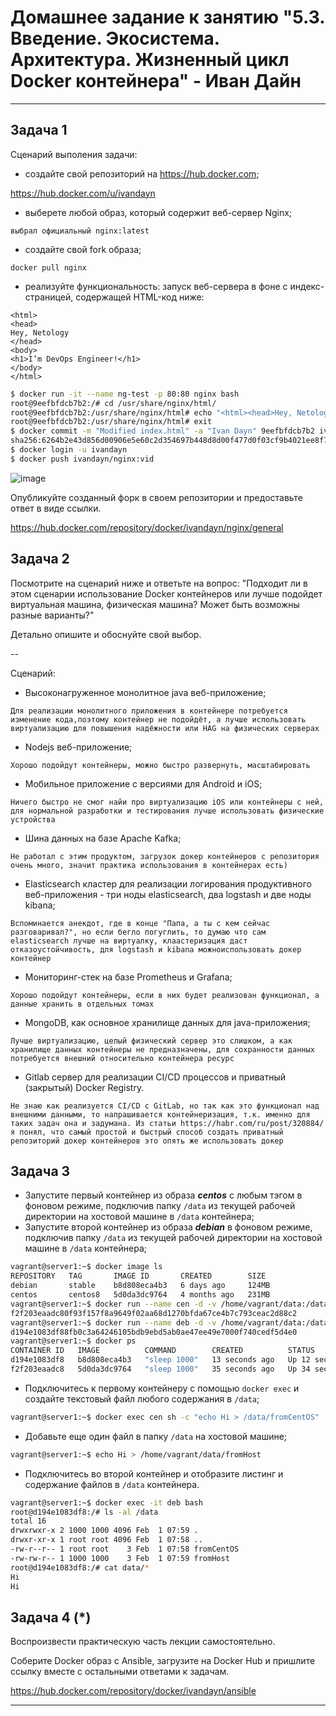 
# Домашнее задание к занятию "5.3. Введение. Экосистема. Архитектура. Жизненный цикл Docker контейнера" - Иван Дайн


---

## Задача 1

Сценарий выполения задачи:

- создайте свой репозиторий на https://hub.docker.com;

https://hub.docker.com/u/ivandayn
- выберете любой образ, который содержит веб-сервер Nginx;

`выбрал официальный nginx:latest`
- создайте свой fork образа;

`docker pull nginx`
- реализуйте функциональность:
запуск веб-сервера в фоне с индекс-страницей, содержащей HTML-код ниже:
```
<html>
<head>
Hey, Netology
</head>
<body>
<h1>I’m DevOps Engineer!</h1>
</body>
</html>
```
```bash
$ docker run -it --name ng-test -p 80:80 nginx bash
root@9eefbfdcb7b2:/# cd /usr/share/nginx/html/
root@9eefbfdcb7b2:/usr/share/nginx/html# echo "<html><head>Hey, Netology</head><body><h1>I&rsquo;m DevOps Engineer&#33;</h1></body></html>" > index.html
root@9eefbfdcb7b2:/usr/share/nginx/html# exit
$ docker commit -m "Modified index.html" -a "Ivan Dayn" 9eefbfdcb7b2 ivandayn/nginx:vid
sha256:6264b2e43d856d00906e5e60c2d354697b448d8d00f477d0f03cf9b4021ee8f7
$ docker login -u ivandayn
$ docker push ivandayn/nginx:vid
```
![image](https://user-images.githubusercontent.com/93118042/151934903-e4da60c1-f1d6-47c4-a9a9-11b9c368d6f2.png)

Опубликуйте созданный форк в своем репозитории и предоставьте ответ в виде ссылки.

https://hub.docker.com/repository/docker/ivandayn/nginx/general

## Задача 2

Посмотрите на сценарий ниже и ответьте на вопрос:
"Подходит ли в этом сценарии использование Docker контейнеров или лучше подойдет виртуальная машина, физическая машина? Может быть возможны разные варианты?"

Детально опишите и обоснуйте свой выбор.

--

Сценарий:

- Высоконагруженное монолитное java веб-приложение;

`Для реализации монолитного приложения в контейнере потребуется изменение кода,поэтому контейнер не подойдёт, а лучше использовать виртуализацию для повышения надёжности или HAG на физических серверах`
- Nodejs веб-приложение;

`Хорошо подойдут контейнеры, можно быстро развернуть, масштабировать`
- Мобильное приложение c версиями для Android и iOS;

`Ничего быстро не смог найи про виртуализацию iOS или контейнеры с ней, для нормальной разработки и тестирования лучше использовать физические устройства`
- Шина данных на базе Apache Kafka;

`Не работал с этим продуктом, загрузок докер контейнеров с репозитория очень много, значит практика использования в контейнерах есть)`
- Elasticsearch кластер для реализации логирования продуктивного веб-приложения - три ноды elasticsearch, два logstash и две ноды kibana;

`Вспоминается анекдот, где в конце "Папа, а ты с кем сейчас разговаривал?", но если бегло погуглить, то думаю что сам elasticsearch лучше на виртуалку, клаастеризация даст отказоустойчивость, для logstash и kibana можноиспользовать докер контейнер`
- Мониторинг-стек на базе Prometheus и Grafana;

`Хорошо подойдут контейнеры, если в них будет реализован функционал, а данные хранить в отдельных томах`
- MongoDB, как основное хранилище данных для java-приложения;

`Лучше виртуализацию, целый физический сервер это слишком, а как хранилище данных контейнеры не предназначены, для сохранности данных потребуется внешний относительно контейнера ресурс`
- Gitlab сервер для реализации  CI/CD процессов и приватный (закрытый) Docker Registry.

`Не знаю как реализуется CI/CD c GitLab, но так как это функционал над внешними данными, то напрашивается контейнеризация, т.к. именно для таких задач она и задумана. Из статьи https://habr.com/ru/post/320884/ я понял, что самый простой и быстрый способ создать приватный репозиторий докер контейнеров это опять же использовать докер`

## Задача 3

- Запустите первый контейнер из образа ***centos*** c любым тэгом в фоновом режиме, подключив папку ```/data``` из текущей рабочей директории на хостовой машине в ```/data``` контейнера;
- Запустите второй контейнер из образа ***debian*** в фоновом режиме, подключив папку ```/data``` из текущей рабочей директории на хостовой машине в ```/data``` контейнера;
```bash
vagrant@server1:~$ docker image ls
REPOSITORY   TAG       IMAGE ID       CREATED        SIZE
debian       stable    b8d808eca4b3   6 days ago     124MB
centos       centos8   5d0da3dc9764   4 months ago   231MB
vagrant@server1:~$ docker run --name cen -d -v /home/vagrant/data:/data 5d0da3dc9764 sleep 1000
f2f203eaadc80f93f157f8a9649f02aa68d1270bfda67ce4b7c793ceac2d88c2
vagrant@server1:~$ docker run --name deb -d -v /home/vagrant/data:/data b8d808eca4b3 sleep 1000
d194e1083df88fb0c3a64246105bdb9ebd5ab0ae47ee49e7000f740cedf5d4e0
vagrant@server1:~$ docker ps
CONTAINER ID   IMAGE          COMMAND        CREATED          STATUS          PORTS     NAMES
d194e1083df8   b8d808eca4b3   "sleep 1000"   13 seconds ago   Up 12 seconds             deb
f2f203eaadc8   5d0da3dc9764   "sleep 1000"   35 seconds ago   Up 34 seconds             cen
```
- Подключитесь к первому контейнеру с помощью ```docker exec``` и создайте текстовый файл любого содержания в ```/data```;
```bash
vagrant@server1:~$ docker exec cen sh -c "echo Hi > /data/fromCentOS"
```
- Добавьте еще один файл в папку ```/data``` на хостовой машине;
```bash
vagrant@server1:~$ echo Hi > /home/vagrant/data/fromHost
```
- Подключитесь во второй контейнер и отобразите листинг и содержание файлов в ```/data``` контейнера.
```bash
vagrant@server1:~$ docker exec -it deb bash
root@d194e1083df8:/# ls -al /data
total 16
drwxrwxr-x 2 1000 1000 4096 Feb  1 07:59 .
drwxr-xr-x 1 root root 4096 Feb  1 07:58 ..
-rw-r--r-- 1 root root    3 Feb  1 07:58 fromCentOS
-rw-rw-r-- 1 1000 1000    3 Feb  1 07:59 fromHost
root@d194e1083df8:/# cat data/*
Hi
Hi
```

## Задача 4 (*)

Воспроизвести практическую часть лекции самостоятельно.

Соберите Docker образ с Ansible, загрузите на Docker Hub и пришлите ссылку вместе с остальными ответами к задачам.

https://hub.docker.com/repository/docker/ivandayn/ansible

---
